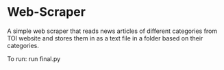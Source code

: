 # Web-Scraper

A simple web scraper that reads news articles of different categories from TOI website 
and stores them in as a text file in a folder based on their categories.

To run:
run final.py
